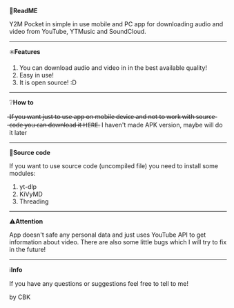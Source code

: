 📖**ReadME**

Y2M Pocket in simple in use mobile and PC app for downloading audio and video from YouTube, YTMusic and SoundCloud.
___________________________________

✳️**Features**
1. You can download audio and video in in the best available quality!
3. Easy in use!
4. It is open source! :D

___________________________________

❔**How to**

̶I̶f̶ ̶y̶o̶u̶ ̶w̶a̶n̶t̶ ̶j̶u̶s̶t̶ ̶t̶o̶ ̶u̶s̶e̶ ̶a̶p̶p̶ ̶o̶n̶ ̶m̶o̶b̶i̶l̶e̶ ̶d̶e̶v̶i̶c̶e̶ ̶a̶n̶d̶ ̶n̶o̶t̶ ̶t̶o̶ ̶w̶o̶r̶k̶ ̶w̶i̶t̶h̶ ̶s̶o̶u̶r̶c̶e̶ ̶c̶o̶d̶e̶ ̶y̶o̶u̶ ̶c̶a̶n̶ ̶d̶o̶w̶n̶l̶o̶a̶d̶ ̶i̶t̶ ̶H̶E̶R̶E̶.
I haven't made APK version, maybe will do it later

___________________________________

📃**Source code**

If you want to use source code (uncompiled file) you need to install some modules:
1. yt-dlp
2. KiVyMD
3. Threading

___________________________________

⚠️**Attention**

App doesn't safe any personal data and just uses YouTube API to get information about video. There are also some little bugs which I will try to fix in the future!

___________________________________

ℹ️**Info**

If you have any questions or suggestions feel free to tell to me! 

by CBK
